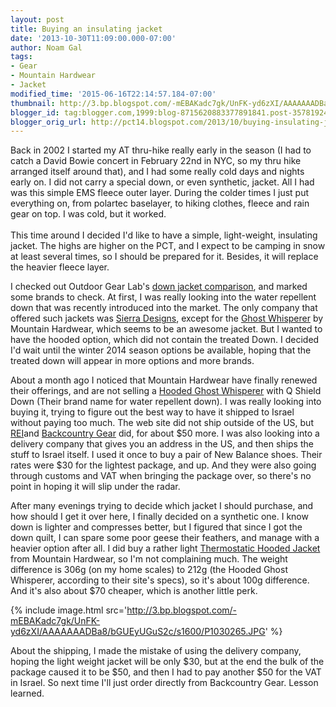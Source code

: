 ```yaml
---
layout: post
title: Buying an insulating jacket
date: '2013-10-30T11:09:00.000-07:00'
author: Noam Gal
tags:
- Gear
- Mountain Hardwear
- Jacket
modified_time: '2015-06-16T22:14:57.184-07:00'
thumbnail: http://3.bp.blogspot.com/-mEBAKadc7gk/UnFK-yd6zXI/AAAAAAADBa8/bGUEyUGuS2c/s72-c/P1030265.JPG
blogger_id: tag:blogger.com,1999:blog-8715620883377891841.post-3578192428061899129
blogger_orig_url: http://pct14.blogspot.com/2013/10/buying-insulating-jacket.html
---
```


Back in 2002 I started my AT thru-hike really early in the season (I had to catch a David Bowie concert in February 22nd in NYC, so my thru hike arranged itself around that), and I had some really cold days and nights early on. I did not carry a special down, or even synthetic, jacket. All I had was this simple EMS fleece outer layer. During the colder times I just put everything on, from polartec baselayer, to hiking clothes, fleece and rain gear on top. I was cold, but it worked.<br/><br/>This time around I decided I'd like to have a simple, light-weight, insulating jacket. The highs are higher on the PCT, and I expect to be camping in snow at least several times, so I should be prepared for it. Besides, it will replace the heavier fleece layer.

I checked out Outdoor Gear Lab's [down jacket comparison](http://www.outdoorgearlab.com/Down-Jacket-Reviews), and marked some brands to check. At first, I was really looking into the water repellent down that was recently introduced into the market. The only company that offered such jackets was [Sierra Designs](http://www.sierradesigns.com/c-34-insulated.aspx), except for the [Ghost Whisperer](http://www.mountainhardwear.com/mens-ghost-whisperer-down-jacket-OM5678.html?colorID=293) by Mountain Hardwear, which seems to be an awesome jacket. But I wanted to have the hooded option, which did not contain the treated Down. I decided I'd wait until the winter 2014 season options be available, hoping that the treated down will appear in more options and more brands.

About a month ago I noticed that Mountain Hardwear have finally renewed their offerings, and are not selling a [Hooded Ghost Whisperer](http://www.mountainhardwear.com/mens-ghost-whisperer-hooded-down-jacket-OM5714.html?colorID=010) with Q Shield Down (Their brand name for water repellent down). I was really looking into buying it, trying to figure out the best way to have it shipped to Israel without paying too much. The web site did not ship outside of the US, but [REI](http://www.REI.com/)and [Backcountry Gear](http://www.backcountrygear.com/) did, for about $50 more. I was also looking into a delivery company that gives you an address in the US, and then ships the stuff to Israel itself. I used it once to buy a pair of New Balance shoes. Their rates were $30 for the lightest package, and up. And they were also going through customs and VAT when bringing the package over, so there's no point in hoping it will slip under the radar.

After many evenings trying to decide which jacket I should purchase, and how should I get it over here, I finally decided on a synthetic one. I know down is lighter and compresses better, but I figured that since I got the down quilt, I can spare some poor geese their feathers, and manage with a heavier option after all. I did buy a rather light [Thermostatic Hooded Jacket](http://www.mountainhardwear.com/mens-thermostatic-hooded-jacket-OM5667.html?colorID=372) from Mountain Hardwear, so I'm not complaining much. The weight difference is 306g (on my home scales) to 212g (the Hooded Ghost Whisperer, according to their site's specs), so it's about 100g difference. And it's also about $70 cheaper, which is another little perk.

{% include image.html src='http://3.bp.blogspot.com/-mEBAKadc7gk/UnFK-yd6zXI/AAAAAAADBa8/bGUEyUGuS2c/s1600/P1030265.JPG' %}

About the shipping, I made the mistake of using the delivery company, hoping the light weight jacket will be only $30, but at the end the bulk of the package caused it to be $50, and then I had to pay another $50 for the VAT in Israel. So next time I'll just order directly from Backcountry Gear. Lesson learned.
